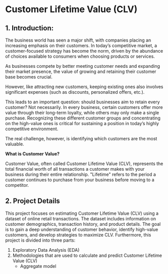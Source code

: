 # Customer Lifetime Value (CLV) 

## 1. Introduction:
The business world has seen a major shift, with companies placing an increasing emphasis on their customers. In today’s competitive market, a customer-focused strategy has become the norm, driven by the abundance of choices available to consumers when choosing products or services.

As businesses compete by better meeting customer needs and expanding their market
presence, the value of growing and retaining their customer base becomes crucial.

However, like attracting new customers, keeping existing ones also involves significant expenses (such as discounts, personalized offers, etc.).

This leads to an important question: should businesses aim to retain every customer? Not necessarily. In every business, certain customers offer more value through their long-term loyalty, while others may only make a single purchase. Recognizing these different customer groups and concentrating on the high-value ones is critical for sustaining a position in today’s highly competitive environment.

The real challenge, however, is identifying which customers are the most valuable.

**What is Customer Value?**

Customer Value, often called Customer Lifetime Value (CLV), represents the total financial worth of all transactions a customer makes with your business during their entire relationship. "Lifetime" refers to the period a customer continues to purchase from your business before moving to a competitor.

## 2. Project Details

This project focuses on estimating Customer Lifetime Value (CLV) using a dataset of online retail transactions. The dataset includes information on customer demographics, transaction history, and product details. The goal is to gain a deep understanding of customer behavior, identify high-value customers, and develop strategies to maximize CLV.
Furthermore, this project is divided into three parts:

1. Exploratory Data Analysis (EDA)
2. Methodologies that are used to calculate and predict Customer Lifetime Value (CLV)
   - Aggregate model
